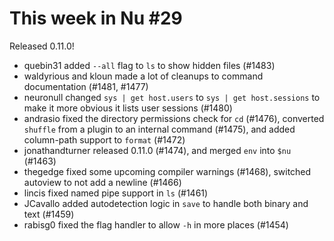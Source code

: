 # This week in Nu #29

Released 0.11.0!

- quebin31 added `--all` flag to `ls` to show hidden files (#1483)
- waldyrious and kloun made a lot of cleanups to command documentation (#1481, #1477)
- neuronull changed `sys | get host.users` to `sys | get host.sessions` to make it more obvious it lists user sessions (#1480)
- andrasio fixed the directory permissions check for `cd` (#1476), converted `shuffle` from a plugin to an internal command (#1475), and added column-path support to `format` (#1472)
- jonathandturner released 0.11.0 (#1474), and merged `env` into `$nu` (#1463)
- thegedge fixed some upcoming compiler warnings (#1468), switched autoview to not add a newline (#1466)
- lincis fixed named pipe support in `ls` (#1461)
- JCavallo added autodetection logic in `save` to handle both binary and text (#1459)
- rabisg0 fixed the flag handler to allow `-h` in more places (#1454)
